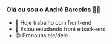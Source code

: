 ### Olá eu sou o André Barcelos 👋😅



- 🔭 Hoje trabalho com front-end
- 🌱 Estou estudando front e back-end
- 😄 Pronouns:ele/dele
